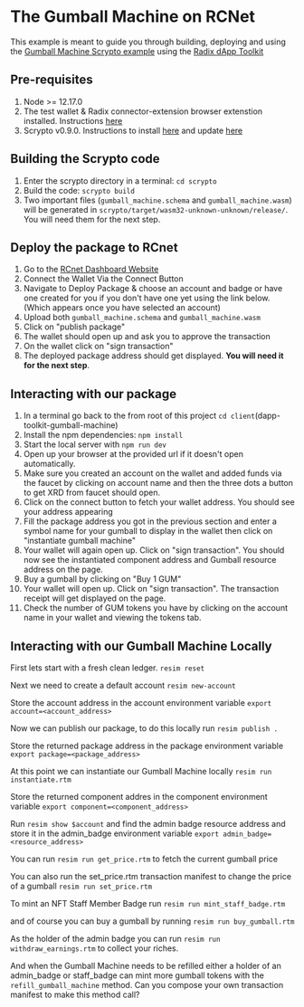 # The Gumball Machine on RCNet
This example is meant to guide you through building, deploying and using the [Gumball Machine Scrypto example](https://github.com/radixdlt/scrypto-examples/tree/main/full-stack/dapp-toolkit-gumball-machine) using the [Radix dApp Toolkit](https://github.com/radixdlt/radix-dapp-toolkit#readme)

## Pre-requisites
1. Node >= 12.17.0
2. The test wallet & Radix connector-extension browser extenstion installed. Instructions [here](https://docs-babylon.radixdlt.com/main/getting-started-developers/wallet-and-connector.html)
3. Scrypto v0.9.0. Instructions to install [here](https://docs-babylon.radixdlt.com/main/getting-started-developers/first-component/install-scrypto.html) and update [here](https://docs-babylon.radixdlt.com/main/getting-started-developers/first-component/updating-scrypto.html)

## Building the Scrypto code
1. Enter the scrypto directory in a terminal: `cd scrypto`
1. Build the code: `scrypto build`
1. Two important files (`gumball_machine.schema` and `gumball_machine.wasm`) will be generated in `scrypto/target/wasm32-unknown-unknown/release/`. You will need them for the next step.

## Deploy the package to RCnet
1. Go to the [RCnet Dashboard Website](https://rcnet-dashboard.radixdlt.com/)
2. Connect the Wallet Via the Connect Button
3. Navigate to Deploy Package & choose an account and badge or have one created for you if you don't have one yet using the link below. (Which appears once you have selected an account)
4. Upload both `gumball_machine.schema` and `gumball_machine.wasm`
5. Click on "publish package"
6. The wallet should open up and ask you to approve the transaction
7. On the wallet click on "sign transaction"
8. The deployed package address should get displayed. **You will need it for the next step**.

## Interacting with our package
1. In a terminal go back to the from root of this project `cd client`(dapp-toolkit-gumball-machine)
2. Install the npm dependencies: `npm install`
3. Start the local server with `npm run dev`
4. Open up your browser at the provided url if it doesn't open automatically.
5. Make sure you created an account on the wallet and added funds via the faucet by clicking on account name and then the three dots a button to get XRD from faucet should open.
6. Click on the connect button to fetch your wallet address. You should see your address appearing 
7. Fill the package address you got in the previous section and enter a symbol name for your gumball to display in the wallet then click on "instantiate gumball machine"
8. Your wallet will again open up. Click on "sign transaction". You should now see the instantiated component address and Gumball resource address on the page.
9. Buy a gumball by clicking on "Buy 1 GUM"
10. Your wallet will open up. Click on "sign transaction". The transaction receipt will get displayed on the page.
11. Check the number of GUM tokens you have by clicking on the account name in your wallet and viewing the tokens tab.

## Interacting with our Gumball Machine Locally
First lets start with a fresh clean ledger.
`resim reset`

Next we need to create a default account `resim new-account`

Store the account address in the account environment variable
`export account=<account_address>`

Now we can publish our package, to do this locally run
`resim publish .`

Store the returned package address in the package environment variable `export package=<package_address>`

At this point we can instantiate our Gumball Machine locally `resim run instantiate.rtm`

Store the returned component addres in the component environment variable `export component=<component_address>`

Run `resim show $account` and find the admin badge resource address and store it in the admin_badge environment variable `export admin_badge=<resource_address>`

You can run `resim run get_price.rtm` to fetch the current gumball price

You can also run the set_price.rtm transaction manifest to change the price of a gumball `resim run set_price.rtm`

To mint an NFT Staff Member Badge run `resim run mint_staff_badge.rtm`

and of course you can buy a gumball by running `resim run buy_gumball.rtm`

As the holder of the admin badge you can run `resim run withdraw_earnings.rtm` to collect your riches.

And when the Gumball Machine needs to be refilled either a holder of an admin_badge or staff_badge can mint more gumball tokens with the `refill_gumball_machine` method. Can you compose your own transaction manifest to make this method call?